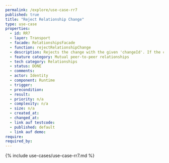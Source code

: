 ```yaml
---
permalink: /explore/use-case-rr7
published: true
title: "Reject Relationship Change"
type: use-case
properties:
  - id: RR7
  - layer: Transport
  - facade: RelationshipsFacade
  - function: rejectRelationshipChange
  - description: Rejects the change with the given 'changeId'. If the change exists but belongs to another relationship, this call will fail and return status 404.
  - feature category: Mutual peer-to-peer relationships
  - tech category: Relationships
  - status: DONE
  - comments:
  - actor: Identity
  - component: Runtime
  - trigger:
  - precondition:
  - result:
  - priority: n/a
  - complexity: n/a
  - size: n/a
  - created_at:
  - changed_at:
  - link auf testcode:
  - published: default
  - link auf demo:
require:
required_by:
---
```


{% include use-cases/use-case-rr7.md %}
